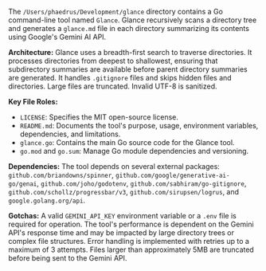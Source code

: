 The `/Users/phaedrus/Development/glance` directory contains a Go command-line tool named `Glance`.  Glance recursively scans a directory tree and generates a `glance.md` file in each directory summarizing its contents using Google's Gemini AI API.

**Architecture:** Glance uses a breadth-first search to traverse directories.  It processes directories from deepest to shallowest, ensuring that subdirectory summaries are available before parent directory summaries are generated.  It handles `.gitignore` files and skips hidden files and directories.  Large files are truncated.  Invalid UTF-8 is sanitized.

**Key File Roles:**

- `LICENSE`: Specifies the MIT open-source license.
- `README.md`: Documents the tool's purpose, usage, environment variables, dependencies, and limitations.
- `glance.go`: Contains the main Go source code for the Glance tool.
- `go.mod` and `go.sum`: Manage Go module dependencies and versioning.


**Dependencies:** The tool depends on several external packages: `github.com/briandowns/spinner`, `github.com/google/generative-ai-go/genai`, `github.com/joho/godotenv`, `github.com/sabhiram/go-gitignore`, `github.com/schollz/progressbar/v3`, `github.com/sirupsen/logrus`, and `google.golang.org/api`.

**Gotchas:**  A valid `GEMINI_API_KEY` environment variable or a `.env` file is required for operation.  The tool's performance is dependent on the Gemini API's response time and may be impacted by large directory trees or complex file structures.  Error handling is implemented with retries up to a maximum of 3 attempts.  Files larger than approximately 5MB are truncated before being sent to the Gemini API.
